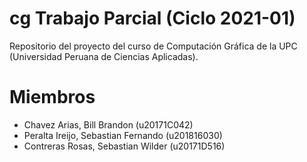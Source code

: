# cg Trabajo Parcial (Ciclo 2021-01)
Repositorio del proyecto del curso de Computación Gráfica de la UPC (Universidad Peruana de Ciencias Aplicadas). 
# Miembros
- Chavez Arias, Bill Brandon (u20171C042)
- Peralta Ireijo, Sebastian Fernando (u201816030)
- Contreras Rosas, Sebastian Wilder (u20171D516)
